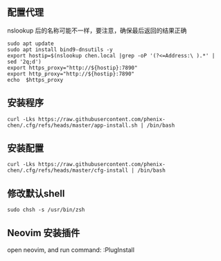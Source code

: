 
## 配置代理

nslookup 后的名称可能不一样，要注意，确保最后返回的结果正确
```
sudo apt update
sudo apt install bind9-dnsutils -y
export hostip=$(nslookup chen.local |grep -oP '(?<=Address:\ ).*' | sed '2q;d')
export https_proxy="http://${hostip}:7890"
export http_proxy="http://${hostip}:7890"
echo  $https_proxy
```

## 安装程序

```
curl -Lks https://raw.githubusercontent.com/phenix-chen/.cfg/refs/heads/master/app-install.sh | /bin/bash
```

## 安装配置
```
curl -Lks https://raw.githubusercontent.com/phenix-chen/.cfg/refs/heads/master/cfg-install | /bin/bash
```

## 修改默认shell
```
sudo chsh -s /usr/bin/zsh
```

## Neovim 安装插件
open neovim, and run command: :PlugInstall
